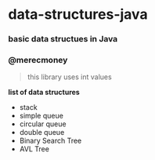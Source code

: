 # data-structures-java
### basic data structues in Java

### @merecmoney

> this library uses int values

**list of data structures**

- stack
- simple queue
- circular queue
- double queue
- Binary Search Tree
- AVL Tree
